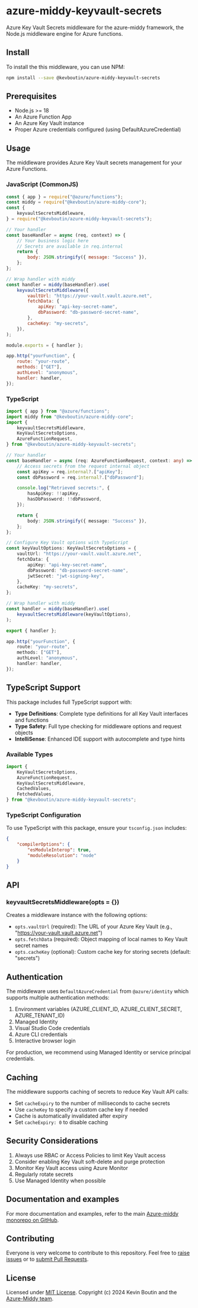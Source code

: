 # azure-middy-keyvault-secrets

Azure Key Vault Secrets middleware for the azure-middy framework, the Node.js middleware engine for Azure functions.

## Install

To install the this middleware, you can use NPM:

```bash
npm install --save @kevboutin/azure-middy-keyvault-secrets
```

## Prerequisites

- Node.js >= 18
- An Azure Function App
- An Azure Key Vault instance
- Proper Azure credentials configured (using DefaultAzureCredential)

## Usage

The middleware provides Azure Key Vault secrets management for your Azure Functions.

### JavaScript (CommonJS)

```javascript
const { app } = require("@azure/functions");
const middy = require("@kevboutin/azure-middy-core");
const {
    keyvaultSecretsMiddleware,
} = require("@kevboutin/azure-middy-keyvault-secrets");

// Your handler
const baseHandler = async (req, context) => {
    // Your business logic here
    // Secrets are available in req.internal
    return {
        body: JSON.stringify({ message: "Success" }),
    };
};

// Wrap handler with middy
const handler = middy(baseHandler).use(
    keyvaultSecretsMiddleware({
        vaultUrl: "https://your-vault.vault.azure.net",
        fetchData: {
            apiKey: "api-key-secret-name",
            dbPassword: "db-password-secret-name",
        },
        cacheKey: "my-secrets",
    }),
);

module.exports = { handler };

app.http("yourFunction", {
    route: "your-route",
    methods: ["GET"],
    authLevel: "anonymous",
    handler: handler,
});
```

### TypeScript

```typescript
import { app } from "@azure/functions";
import middy from "@kevboutin/azure-middy-core";
import {
    keyvaultSecretsMiddleware,
    KeyVaultSecretsOptions,
    AzureFunctionRequest,
} from "@kevboutin/azure-middy-keyvault-secrets";

// Your handler
const baseHandler = async (req: AzureFunctionRequest, context: any) => {
    // Access secrets from the request internal object
    const apiKey = req.internal?.["apiKey"];
    const dbPassword = req.internal?.["dbPassword"];

    console.log("Retrieved secrets:", {
        hasApiKey: !!apiKey,
        hasDbPassword: !!dbPassword,
    });

    return {
        body: JSON.stringify({ message: "Success" }),
    };
};

// Configure Key Vault options with TypeScript
const keyVaultOptions: KeyVaultSecretsOptions = {
    vaultUrl: "https://your-vault.vault.azure.net",
    fetchData: {
        apiKey: "api-key-secret-name",
        dbPassword: "db-password-secret-name",
        jwtSecret: "jwt-signing-key",
    },
    cacheKey: "my-secrets",
};

// Wrap handler with middy
const handler = middy(baseHandler).use(
    keyvaultSecretsMiddleware(keyVaultOptions),
);

export { handler };

app.http("yourFunction", {
    route: "your-route",
    methods: ["GET"],
    authLevel: "anonymous",
    handler: handler,
});
```

## TypeScript Support

This package includes full TypeScript support with:

- **Type Definitions**: Complete type definitions for all Key Vault interfaces and functions
- **Type Safety**: Full type checking for middleware options and request objects
- **IntelliSense**: Enhanced IDE support with autocomplete and type hints

### Available Types

```typescript
import {
    KeyVaultSecretsOptions,
    AzureFunctionRequest,
    KeyVaultSecretsMiddleware,
    CachedValues,
    FetchedValues,
} from "@kevboutin/azure-middy-keyvault-secrets";
```

### TypeScript Configuration

To use TypeScript with this package, ensure your `tsconfig.json` includes:

```json
{
    "compilerOptions": {
        "esModuleInterop": true,
        "moduleResolution": "node"
    }
}
```

## API

### keyvaultSecretsMiddleware(opts = {})

Creates a middleware instance with the following options:

- `opts.vaultUrl` (required): The URL of your Azure Key Vault (e.g., "https://your-vault.vault.azure.net")
- `opts.fetchData` (required): Object mapping of local names to Key Vault secret names
- `opts.cacheKey` (optional): Custom cache key for storing secrets (default: "secrets")

## Authentication

The middleware uses `DefaultAzureCredential` from `@azure/identity` which supports multiple authentication methods:

1. Environment variables (AZURE_CLIENT_ID, AZURE_CLIENT_SECRET, AZURE_TENANT_ID)
2. Managed Identity
3. Visual Studio Code credentials
4. Azure CLI credentials
5. Interactive browser login

For production, we recommend using Managed Identity or service principal credentials.

## Caching

The middleware supports caching of secrets to reduce Key Vault API calls:

- Set `cacheExpiry` to the number of milliseconds to cache secrets
- Use `cacheKey` to specify a custom cache key if needed
- Cache is automatically invalidated after expiry
- Set `cacheExpiry: 0` to disable caching

## Security Considerations

1. Always use RBAC or Access Policies to limit Key Vault access
2. Consider enabling Key Vault soft-delete and purge protection
3. Monitor Key Vault access using Azure Monitor
4. Regularly rotate secrets
5. Use Managed Identity when possible

## Documentation and examples

For more documentation and examples, refer to the main [Azure-middy monorepo on GitHub](https://github.com/kevboutin/azure-middy).

## Contributing

Everyone is very welcome to contribute to this repository. Feel free to [raise issues](https://github.com/kevboutin/azure-middy/issues) or to [submit Pull Requests](https://github.com/kevboutin/azure-middy/pulls).

## License

Licensed under [MIT License](LICENSE). Copyright (c) 2024 Kevin Boutin and the [Azure-Middy team](https://github.com/kevboutin/azure-middy/graphs/contributors).
